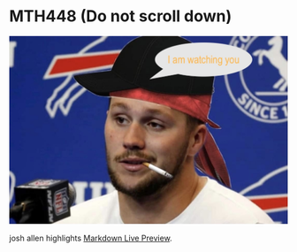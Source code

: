 # MTH448 (Do not scroll down)

![1](https://github.com/githuberuser/MTH448/blob/main/JA.jpeg)

josh allen highlights [Markdown Live Preview](https://markdownlivepreview.com/).

